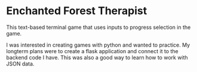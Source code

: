 # **Enchanted Forest Therapist**

This text-based terminal game that uses inputs to progress selection in the game. 

I was interested in creating games with python and wanted to practice. My longterm plans were to create a flask application and connect it to the backend code I have. This was also a good way to learn how to work with JSON data.
